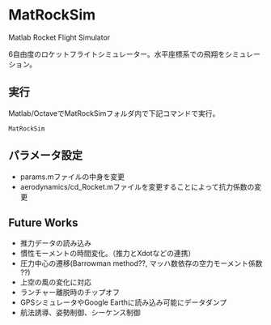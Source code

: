 # MatRockSim

Matlab Rocket Flight Simulator

6自由度のロケットフライトシミュレーター。水平座標系での飛翔をシミュレーション。

## 実行
Matlab/OctaveでMatRockSimフォルダ内で下記コマンドで実行。

    MatRockSim


## パラメータ設定
- params.mファイルの中身を変更
- aerodynamics/cd_Rocket.mファイルを変更することによって抗力係数の変更

## Future Works
- 推力データの読み込み
- 慣性モーメントの時間変化。（推力とXdotなどの連携）
- 圧力中心の遷移(Barrowman method??, マッハ数依存の空力モーメント係数 ??)
- 上空の風の変化に対応
- ランチャー離脱時のチップオフ
- GPSシミュレータやGoogle Earthに読み込み可能にデータダンプ
- 航法誘導、姿勢制御、シーケンス制御